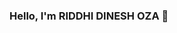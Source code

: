 ### Hello, I'm RIDDHI DINESH OZA 👋

<!--
**RIDDHIOZA25/RIDDHIOZA25** is a ✨ _special_ ✨ repository because its `README.md` (this file) appears on your GitHub profile.

- 🔭 I'm an energetic university student with upcoming Bachelor of Engineering degree , focused in Computer Engineering .
      Quick-learner with positive attitude ready to make immediate impact. I have a keen interest in programming and love to learn new things . 
      Skilled at rapid adoption and application of new skills.
      
- 🌱 I’m Research ML intern at Autobuddys SPIT and E-CELL, IIT-B Campus Ambassador

- 👯 I have a keen interest in Machine Learning and Programming

- 📫 You can reach me through LinkedIn : https://www.linkedin.com/in/riddhi-dinesh-oza-632158213/

- ⚡ My hobbies include : learning new technologies, reading, dancing, travelling
-->
